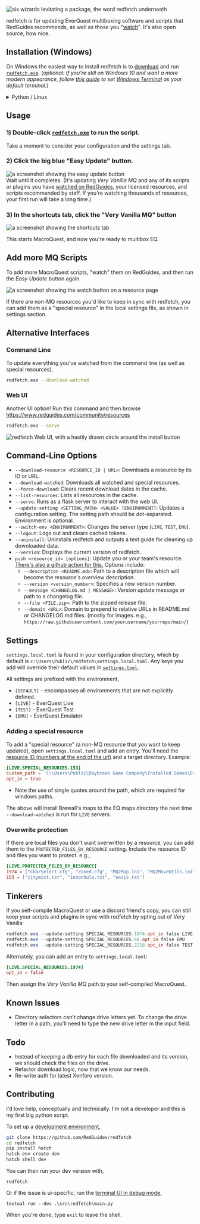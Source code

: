 ![six wizards levitating a package, the word redfetch underneath](https://www.redguides.com/images/redfetchlogo.png)

redfetch is for updating EverQuest multiboxing software and scripts that RedGuides recommends, as well as those you "[watch](https://www.redguides.com/community/watched/resources)". It's also open source, how nice.

## Installation (Windows)

On Windows the easiest way to install redfetch is to [download](https://www.redguides.com/community/resources/redfetch.3177/download) and run [`redfetch.exe`](https://www.redguides.com/community/resources/redfetch.3177/download). (*optional: If you're still on Windows 10 and want a more modern appearance, follow [this guide](https://www.redguides.com/community/threads/redfetch.92998/post-634938) to set [Windows Terminal](https://www.redguides.com/community/threads/redfetch.92998/post-634938) as your default terminal.*)

<details>
<summary>Python / Linux</summary>

### Alternate install for Linux or *cool* Windows users

install a recent version of [Python](https://www.python.org/downloads/) and type a few commands in your terminal:

First, install pipx
```bash
python -m pip install --user pipx
python -m pipx ensurepath
```
Then install redfetch
```bash
pipx install redfetch
```

When you open a new terminal window, you'll be able to run redfetch by typing `redfetch` from the command line. 

</details>

## Usage


### 1) Double-click [`redfetch.exe`](https://www.redguides.com/community/resources/redfetch.3177/download) to run the script. 
Take a moment to consider your configuration and the settings tab.

### 2) Click the big blue "Easy Update" button. 
![a screenshot showing the easy update button](https://www.redguides.com/images/redfetchupdate.png)  
Wait until it completes. (It's updating *Very Vanilla MQ* and any of its scripts or plugins you have [watched on RedGuides](https://www.redguides.com/community/watched/resources), your licensed resources, and scripts recommended by staff. If you're watching thousands of resources, your first run will take a long time.)

### 3) In the shortcuts tab, click the "Very Vanilla MQ" button
![a screenshot showing the shortcuts tab](https://www.redguides.com/images/redfetchrunmq.png)

This starts MacroQuest, and now you're ready to multibox EQ.


## Add more MQ Scripts
To add more MacroQuest scripts, "watch" them on RedGuides, and then run the *Easy Update* button again.

![a screenshot showing the watch button on a resource page](https://www.redguides.com/images/watch.png)

If there are non-MQ resources you'd like to keep in sync with redfetch, you can add them as a "special resource" in the local settings file, as shown in settings section.

## Alternative Interfaces

### Command Line

To update everything you've watched from the command line (as well as special resources),

```bash
redfetch.exe --download-watched
```

### Web UI
Another UI option! Run this command and then browse https://www.redguides.com/community/resources
```bash
redfetch.exe --serve
```

![redfetch Web UI, with a hastily drawn circle around the install button](https://www.redguides.com/images/webui.png)

## Command-Line Options

- `--download-resource <RESOURCE_ID | URL>`: Downloads a resource by its ID or URL.
- `--download-watched`: Downloads all watched and special resources.
- `--force-download`: Clears recent download dates in the cache.
- `--list-resources`: Lists all resources in the cache.
- `--serve`: Runs as a flask server to interact with the web UI.
- `--update-setting <SETTING_PATH> <VALUE> [ENVIRONMENT]`: Updates a configuration setting. The setting path should be dot-separated. Environment is optional.
- `--switch-env <ENVIRONMENT>`: Changes the server type (`LIVE`, `TEST`, `EMU`).
- `--logout`: Logs out and clears cached tokens.
- `--uninstall`: Uninstalls redfetch and outputs a text guide for cleaning up downloaded data.
- `--version`: Displays the current version of redfetch.
- `push <resource_id> [options]`: Update you or your team's resource. [There's also a github action for this.](https://github.com/marketplace/actions/redguides-publish) Options include:
  - `--description <README.md>`: Path to a description file which will become the resource's overview description.
  - `--version <version_number>`: Specifies a new version number.
  - `--message <CHANGELOG.md | MESSAGE>`: Version update message or path to a changelog file.
  - `--file <FILE.zip>`: Path to the zipped release file.
  - `--domain <URL>`: Domain to prepend to relative URLs in README.md or CHANGELOG.md files. (mostly for images. e.g., `https://raw.githubusercontent.com/yourusername/yourrepo/main/`)

## Settings

`settings.local.toml` is found in your configuration directory, which by default is `c:\Users\Public\redfetch\settings.local.toml`. Any keys you add will override their default values in [`settings.toml`](./src/redfetch/settings.toml).

All settings are prefixed with the environment,

- `[DEFAULT]` - encompasses all environments that are not explicitly defined.
- `[LIVE]` - EverQuest Live
- `[TEST]` - EverQuest Test
- `[EMU]` - EverQuest Emulator

### Adding a special resource
To add a "special resource" (a non-MQ resource that you want to keep updated), open `settings.local.toml` and add an entry. You'll need the [resource ID (numbers at the end of the url)](https://www.redguides.com/community/resources/brewalls-everquest-maps.153/) and a target directory. Example:

```toml
[LIVE.SPECIAL_RESOURCES.153]
custom_path = 'C:\Users\Public\Daybreak Game Company\Installed Games\EverQuest\maps\Brewall_Maps'
opt_in = true
```
* Note the use of single quotes around the path, which are required for windows paths.

The above will install Brewall's maps to the EQ maps directory the next time `--download-watched` is run for `LIVE` servers.

### Overwrite protection

If there are local files you don't want overwritten by a resource, you can add them to the `PROTECTED_FILES_BY_RESOURCE` setting. Include the resource ID and files you want to protect. e.g.,

```toml
[LIVE.PROTECTED_FILES_BY_RESOURCE]
1974 = ["CharSelect.cfg", "Zoned.cfg", "MQ2Map.ini", "MQ2MoveUtils.ini"]
153 = ["citymist.txt", "innothule.txt", "oasis.txt"]
```

## Tinkerers

If you self-compile MacroQuest or use a discord friend's copy, you can still keep your scripts and plugins in sync with redfetch by opting out of Very Vanilla:

```powershell
redfetch.exe --update-setting SPECIAL_RESOURCES.1974.opt_in false LIVE
redfetch.exe --update-setting SPECIAL_RESOURCES.60.opt_in false EMU
redfetch.exe --update-setting SPECIAL_RESOURCES.2218.opt_in false TEST
```
Alternately, you can add an entry to `settings.local.toml`:
```toml
[LIVE.SPECIAL_RESOURCES.1974]
opt_in = false
```
Then assign the *Very Vanilla MQ* path to your self-compiled MacroQuest.

## Known Issues
- Directory selectors can't change drive letters yet. To change the drive letter in a path, you'll need to type the new drive letter in the input field.

## Todo
- Instead of keeping a db entry for each file downloaded and its version, we should check the files on the drive.
- Refactor download logic, now that we know our needs.
- Re-write auth for latest Xenforo version.

## Contributing

I'd love help, conceptually and technically. I'm not a developer and this is my first big python script. 

To set up a [development environment](https://hatch.pypa.io/latest/environment/),

```bash
git clone https://github.com/RedGuides/redfetch
cd redfetch
pip install hatch
hatch env create dev
hatch shell dev
```
You can then run your dev version with,

`redfetch`

Or if the issue is ui-specific, run the [terminal UI in debug mode](https://textual.textualize.io/guide/devtools/#live-editing),

`textual run --dev .\src\redfetch\main.py`

When you're done, type `exit` to leave the shell.
